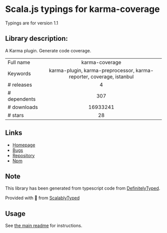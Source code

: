 
# Scala.js typings for karma-coverage

Typings are for version 1.1

## Library description:
A Karma plugin. Generate code coverage.

|                    |                 |
| ------------------ | :-------------: |
| Full name          | karma-coverage |
| Keywords           | karma-plugin, karma-preprocessor, karma-reporter, coverage, istanbul |
| # releases         | 4 |
| # dependents       | 307 |
| # downloads        | 16933241 |
| # stars            | 28 |

## Links
- [Homepage](https://github.com/karma-runner/karma-coverage#readme)
- [Bugs](https://github.com/karma-runner/karma-coverage/issues)
- [Repository](https://github.com/karma-runner/karma-coverage)
- [Npm](https://www.npmjs.com/package/karma-coverage)
    


## Note
This library has been generated from typescript code from [DefinitelyTyped](https://definitelytyped.org).

Provided with :purple_heart: from [ScalablyTyped](https://github.com/oyvindberg/ScalablyTyped)

## Usage
See [the main readme](../../readme.md) for instructions.


